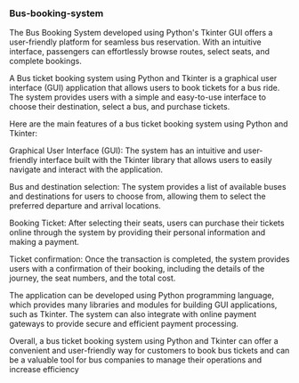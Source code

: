 ### Bus-booking-system
The Bus Booking System developed using Python's Tkinter GUI offers a user-friendly platform for seamless bus reservation. With an intuitive interface, passengers can effortlessly 
browse routes, select seats, and complete bookings.

A Bus ticket booking system using Python and Tkinter is a graphical user interface (GUI) application that allows users to book tickets for a bus ride. The system provides users with a simple and easy-to-use interface to choose their destination, select a bus, and purchase tickets.

Here are the main features of a bus ticket booking system using Python and Tkinter:

Graphical User Interface (GUI): The system has an intuitive and user-friendly interface built with the Tkinter library that allows users to easily navigate and interact with the application.

Bus and destination selection: The system provides a list of available buses and destinations for users to choose from, allowing them to select the preferred departure and arrival locations.

Booking Ticket: After selecting their seats, users can purchase their tickets online through the system by providing their personal information and making a payment.

Ticket confirmation: Once the transaction is completed, the system provides users with a confirmation of their booking, including the details of the journey, the seat numbers, and the total cost.

The application can be developed using Python programming language, which provides many libraries and modules for building GUI applications, such as Tkinter. The system can also integrate with online payment gateways to provide secure and efficient payment processing.

Overall, a bus ticket booking system using Python and Tkinter can offer a convenient and user-friendly way for customers to book bus tickets and can be a valuable tool for bus companies to manage their operations and increase efficiency
